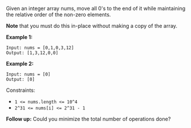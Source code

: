 Given an integer array nums, move all 0's to the end of it while maintaining the relative order of the non-zero elements.

**Note** that you must do this in-place without making a copy of the array.

**Example 1:**

```
Input: nums = [0,1,0,3,12]
Output: [1,3,12,0,0]
```

**Example 2:**

```
Input: nums = [0]
Output: [0]
```

Constraints:

- `1 <= nums.length <= 10^4`
- `2^31 <= nums[i] <= 2^31 - 1`

**Follow up:** Could you minimize the total number of operations done?